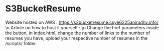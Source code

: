 # S3BucketResume

Website hosted on AWS : https://s3bucketresume.csye6225anirudhv.info/
\n Article on how to host it yourself : 
\n Change the href parameters inside the button, in index.html, change the number of links to the number of resumes you have, upload your respective number of resumes in the /scripts/ folder.
